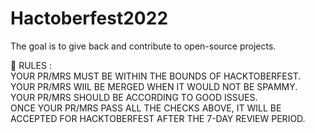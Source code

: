 # Hactoberfest2022<br/>

The goal is to give back and contribute to open-source projects.<br/>

🛑 RULES :<br/> 
YOUR PR/MRS MUST BE WITHIN THE BOUNDS OF HACKTOBERFEST.<br/>
YOUR PR/MRS WIIL BE MERGED WHEN IT WOULD NOT BE SPAMMY.<br/>
YOUR PR/MRS SHOULD BE ACCORDING TO GOOD ISSUES.<br/>
ONCE YOUR PR/MRS PASS ALL THE CHECKS ABOVE, IT WILL BE ACCEPTED FOR HACKTOBERFEST AFTER THE 7-DAY REVIEW PERIOD.
